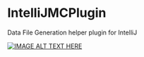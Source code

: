 # IntelliJMCPlugin
Data File Generation helper plugin for IntelliJ


[![IMAGE ALT TEXT HERE](https://img.youtube.com/vi/UVzQICgodYg/0.jpg)](https://www.youtube.com/watch?v=UVzQICgodYg)
